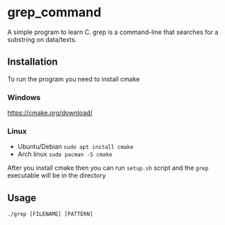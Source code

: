 # grep_command
A simple program to learn C.
grep is a command-line that searches for a substring on data/texts.

## Installation
To run the program you need to install cmake 
### Windows
https://cmake.org/download/
### Linux
- Ubuntu/Debian
  `sudo apt install cmake`
- Arch linux
  `sudo pacman -S cmake`

After you install cmake then you can run `setup.sh` script and the `grep` executable will be in the directory

## Usage
`./grep [FILENAME] [PATTERN]`
